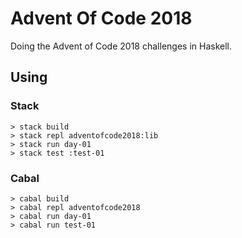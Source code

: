 # Advent Of Code 2018

Doing the Advent of Code 2018 challenges in Haskell.

## Using

### Stack

```shell
> stack build
> stack repl adventofcode2018:lib
> stack run day-01
> stack test :test-01
```

### Cabal

```shell
> cabal build
> cabal repl adventofcode2018
> cabal run day-01
> cabal run test-01
```
